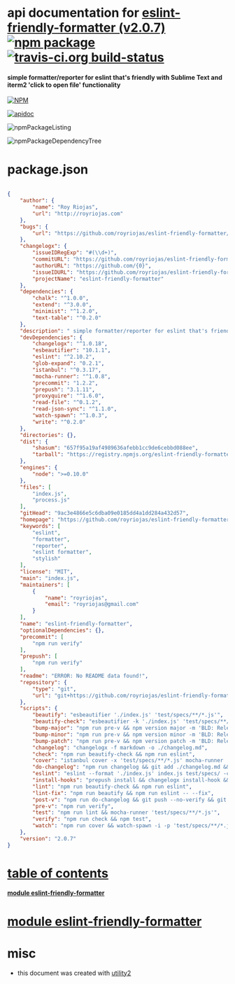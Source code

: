 # api documentation for  [eslint-friendly-formatter (v2.0.7)](https://github.com/royriojas/eslint-friendly-formatter#readme)  [![npm package](https://img.shields.io/npm/v/npmdoc-eslint-friendly-formatter.svg?style=flat-square)](https://www.npmjs.org/package/npmdoc-eslint-friendly-formatter) [![travis-ci.org build-status](https://api.travis-ci.org/npmdoc/node-npmdoc-eslint-friendly-formatter.svg)](https://travis-ci.org/npmdoc/node-npmdoc-eslint-friendly-formatter)
####  simple formatter/reporter for eslint that's friendly with Sublime Text and iterm2 'click to open file' functionality

[![NPM](https://nodei.co/npm/eslint-friendly-formatter.png?downloads=true)](https://www.npmjs.com/package/eslint-friendly-formatter)

[![apidoc](https://npmdoc.github.io/node-npmdoc-eslint-friendly-formatter/build/screenCapture.buildNpmdoc.browser._2Fhome_2Ftravis_2Fbuild_2Fnpmdoc_2Fnode-npmdoc-eslint-friendly-formatter_2Ftmp_2Fbuild_2Fapidoc.html.png)](https://npmdoc.github.io/node-npmdoc-eslint-friendly-formatter/build/apidoc.html)

![npmPackageListing](https://npmdoc.github.io/node-npmdoc-eslint-friendly-formatter/build/screenCapture.npmPackageListing.svg)

![npmPackageDependencyTree](https://npmdoc.github.io/node-npmdoc-eslint-friendly-formatter/build/screenCapture.npmPackageDependencyTree.svg)



# package.json

```json

{
    "author": {
        "name": "Roy Riojas",
        "url": "http://royriojas.com"
    },
    "bugs": {
        "url": "https://github.com/royriojas/eslint-friendly-formatter/issues"
    },
    "changelogx": {
        "issueIDRegExp": "#(\\d+)",
        "commitURL": "https://github.com/royriojas/eslint-friendly-formatter/commit/{0}",
        "authorURL": "https://github.com/{0}",
        "issueIDURL": "https://github.com/royriojas/eslint-friendly-formatter/issues/{0}",
        "projectName": "eslint-friendly-formatter"
    },
    "dependencies": {
        "chalk": "^1.0.0",
        "extend": "^3.0.0",
        "minimist": "^1.2.0",
        "text-table": "^0.2.0"
    },
    "description": " simple formatter/reporter for eslint that's friendly with Sublime Text and iterm2 'click to open file' functionality",
    "devDependencies": {
        "changelogx": "^1.0.18",
        "esbeautifier": "10.1.1",
        "eslint": "^2.10.2",
        "glob-expand": "0.2.1",
        "istanbul": "^0.3.17",
        "mocha-runner": "^1.0.8",
        "precommit": "1.2.2",
        "prepush": "3.1.11",
        "proxyquire": "^1.6.0",
        "read-file": "^0.1.2",
        "read-json-sync": "^1.1.0",
        "watch-spawn": "^1.0.3",
        "write": "^0.2.0"
    },
    "directories": {},
    "dist": {
        "shasum": "657f95a19af4989636afebb1cc9de6cebbd088ee",
        "tarball": "https://registry.npmjs.org/eslint-friendly-formatter/-/eslint-friendly-formatter-2.0.7.tgz"
    },
    "engines": {
        "node": ">=0.10.0"
    },
    "files": [
        "index.js",
        "process.js"
    ],
    "gitHead": "9ac3e4866e5c6dba09e0185dd4a1dd284a432d57",
    "homepage": "https://github.com/royriojas/eslint-friendly-formatter#readme",
    "keywords": [
        "eslint",
        "formatter",
        "reporter",
        "eslint formatter",
        "stylish"
    ],
    "license": "MIT",
    "main": "index.js",
    "maintainers": [
        {
            "name": "royriojas",
            "email": "royriojas@gmail.com"
        }
    ],
    "name": "eslint-friendly-formatter",
    "optionalDependencies": {},
    "precommit": [
        "npm run verify"
    ],
    "prepush": [
        "npm run verify"
    ],
    "readme": "ERROR: No README data found!",
    "repository": {
        "type": "git",
        "url": "git+https://github.com/royriojas/eslint-friendly-formatter.git"
    },
    "scripts": {
        "beautify": "esbeautifier './index.js' 'test/specs/**/*.js'",
        "beautify-check": "esbeautifier -k './index.js' 'test/specs/**/*.js'",
        "bump-major": "npm run pre-v && npm version major -m 'BLD: Release v%s' && npm run post-v",
        "bump-minor": "npm run pre-v && npm version minor -m 'BLD: Release v%s' && npm run post-v",
        "bump-patch": "npm run pre-v && npm version patch -m 'BLD: Release v%s' && npm run post-v",
        "changelog": "changelogx -f markdown -o ./changelog.md",
        "check": "npm run beautify-check && npm run eslint",
        "cover": "istanbul cover -x 'test/specs/**/*.js' mocha-runner 'test/specs/**/*.js' html text-summary",
        "do-changelog": "npm run changelog && git add ./changelog.md && git commit -m 'DOC: Generate changelog' --no-verify",
        "eslint": "eslint --format './index.js' index.js test/specs/ -c './configs/eslint.json'",
        "install-hooks": "prepush install && changelogx install-hook && precommit install",
        "lint": "npm run beautify-check && npm run eslint",
        "lint-fix": "npm run beautify && npm run eslint -- --fix",
        "post-v": "npm run do-changelog && git push --no-verify && git push --tags --no-verify",
        "pre-v": "npm run verify",
        "test": "npm run lint && mocha-runner 'test/specs/**/*.js'",
        "verify": "npm run check && npm test",
        "watch": "npm run cover && watch-spawn -i -p 'test/specs/**/*.js' istanbul cover test/runner.js html text-summary"
    },
    "version": "2.0.7"
}
```



# <a name="apidoc.tableOfContents"></a>[table of contents](#apidoc.tableOfContents)

#### [module eslint-friendly-formatter](#apidoc.module.eslint-friendly-formatter)



# <a name="apidoc.module.eslint-friendly-formatter"></a>[module eslint-friendly-formatter](#apidoc.module.eslint-friendly-formatter)



# misc
- this document was created with [utility2](https://github.com/kaizhu256/node-utility2)
